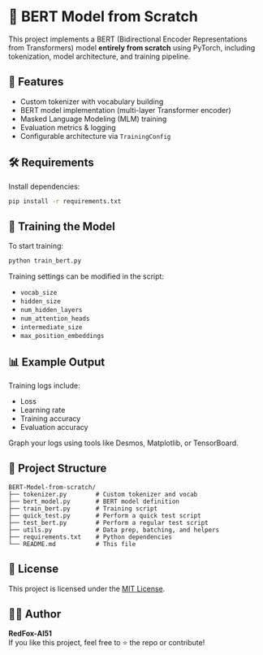 # 🧠 BERT Model from Scratch

This project implements a BERT (Bidirectional Encoder Representations from Transformers) model **entirely from scratch** using PyTorch, including tokenization, model architecture, and training pipeline.

## 🚀 Features

- Custom tokenizer with vocabulary building
- BERT model implementation (multi-layer Transformer encoder)
- Masked Language Modeling (MLM) training
- Evaluation metrics & logging
- Configurable architecture via `TrainingConfig`

## 🛠️ Requirements

Install dependencies:

```bash
pip install -r requirements.txt
```

## 🧪 Training the Model

To start training:

```bash
python train_bert.py
```

Training settings can be modified in the script:
- `vocab_size`
- `hidden_size`
- `num_hidden_layers`
- `num_attention_heads`
- `intermediate_size`
- `max_position_embeddings`

## 📊 Example Output

Training logs include:
- Loss
- Learning rate
- Training accuracy
- Evaluation accuracy

Graph your logs using tools like Desmos, Matplotlib, or TensorBoard.

## 📁 Project Structure

```
BERT-Model-from-scratch/
├── tokenizer.py        # Custom tokenizer and vocab
├── bert_model.py       # BERT model definition
├── train_bert.py       # Training script
├── quick_test.py       # Perform a quick test script
├── test_bert.py        # Perform a regular test script
├── utils.py            # Data prep, batching, and helpers
├── requirements.txt    # Python dependencies
└── README.md           # This file
```

## 📜 License

This project is licensed under the [MIT License](LICENSE).

## 🙋‍♂️ Author

**RedFox-AI51**  
If you like this project, feel free to ⭐ the repo or contribute!
